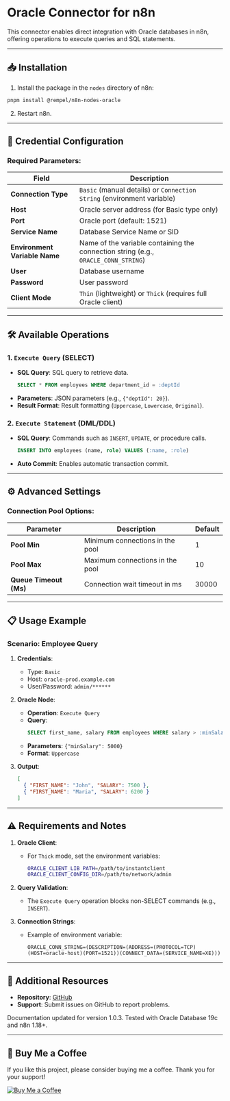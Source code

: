 # Oracle Connector for n8n

This connector enables direct integration with Oracle databases in n8n, offering operations to execute queries and SQL statements.

---

## 📥 Installation

1. Install the package in the `nodes` directory of n8n:
```bash
pnpm install @rempel/n8n-nodes-oracle
```
2. Restart n8n.

---

## 🔑 Credential Configuration

### Required Parameters:

| Field                             | Description                                                                |
|----------------------------------|----------------------------------------------------------------------------|
| **Connection Type**              | `Basic` (manual details) or `Connection String` (environment variable)     |
| **Host**                         | Oracle server address (for Basic type only)                                |
| **Port**                         | Oracle port (default: 1521)                                                |
| **Service Name**                 | Database Service Name or SID                                               |
| **Environment Variable Name**    | Name of the variable containing the connection string (e.g., `ORACLE_CONN_STRING`) |
| **User**                         | Database username                                                          |
| **Password**                     | User password                                                              |
| **Client Mode**                  | `Thin` (lightweight) or `Thick` (requires full Oracle client)             |

---

## 🛠 Available Operations

### 1. `Execute Query` (SELECT)
- **SQL Query**: SQL query to retrieve data.
  ```sql
  SELECT * FROM employees WHERE department_id = :deptId
  ```
- **Parameters**: JSON parameters (e.g., `{"deptId": 20}`).
- **Result Format**: Result formatting (`Uppercase`, `Lowercase`, `Original`).

### 2. `Execute Statement` (DML/DDL)
- **SQL Query**: Commands such as `INSERT`, `UPDATE`, or procedure calls.
  ```sql
  INSERT INTO employees (name, role) VALUES (:name, :role)
  ```
- **Auto Commit**: Enables automatic transaction commit.

---

## ⚙️ Advanced Settings

### Connection Pool Options:

| Parameter              | Description                          | Default |
|------------------------|--------------------------------------|---------|
| **Pool Min**           | Minimum connections in the pool      | 1       |
| **Pool Max**           | Maximum connections in the pool      | 10      |
| **Queue Timeout (Ms)** | Connection wait timeout in ms        | 30000   |

---

## 📋 Usage Example

### Scenario: Employee Query

1. **Credentials**:  
   - Type: `Basic`  
   - Host: `oracle-prod.example.com`  
   - User/Password: `admin/******`

2. **Oracle Node**:
   - **Operation**: `Execute Query`  
   - **Query**:
     ```sql
     SELECT first_name, salary FROM employees WHERE salary > :minSalary
     ```
   - **Parameters**: `{"minSalary": 5000}`  
   - **Format**: `Uppercase`

3. **Output**:
   ```json
   [
     { "FIRST_NAME": "John", "SALARY": 7500 },
     { "FIRST_NAME": "Maria", "SALARY": 6200 }
   ]
   ```

---

## ⚠️ Requirements and Notes

1. **Oracle Client**:  
   - For `Thick` mode, set the environment variables:
     ```bash
     ORACLE_CLIENT_LIB_PATH=/path/to/instantclient
     ORACLE_CLIENT_CONFIG_DIR=/path/to/network/admin
     ```

2. **Query Validation**:  
   - The `Execute Query` operation blocks non-SELECT commands (e.g., `INSERT`).

3. **Connection Strings**:  
   - Example of environment variable:
     ```
     ORACLE_CONN_STRING=(DESCRIPTION=(ADDRESS=(PROTOCOL=TCP)(HOST=oracle-host)(PORT=1521))(CONNECT_DATA=(SERVICE_NAME=XE)))
     ```

---

## 🔄 Additional Resources

- **Repository**: [GitHub](https://github.com/rempel/n8n-oracle-connector)  
- **Support**: Submit issues on GitHub to report problems.  

Documentation updated for version 1.0.3. Tested with Oracle Database 19c and n8n 1.18+.

---

## 💸 Buy Me a Coffee

If you like this project, please consider buying me a coffee. Thank you for your support!

[![Buy Me a Coffee](https://cdn.buymeacoffee.com/buttons/v2/default-yellow.png)](https://www.buymeacoffee.com/rempel)
